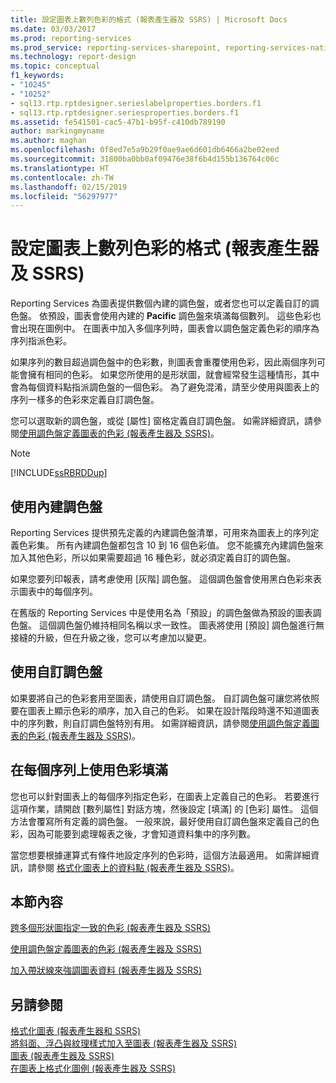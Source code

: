 ```yaml
---
title: 設定圖表上數列色彩的格式 (報表產生器及 SSRS) | Microsoft Docs
ms.date: 03/03/2017
ms.prod: reporting-services
ms.prod_service: reporting-services-sharepoint, reporting-services-native
ms.technology: report-design
ms.topic: conceptual
f1_keywords:
- "10245"
- "10252"
- sql13.rtp.rptdesigner.serieslabelproperties.borders.f1
- sql13.rtp.rptdesigner.seriesproperties.borders.f1
ms.assetid: fe541501-cac5-47b1-b95f-c410db789190
author: markingmyname
ms.author: maghan
ms.openlocfilehash: 0f8ed7e5a9b29f0ae9ae6d601db6466a2be02eed
ms.sourcegitcommit: 31800ba0bb0af09476e38f6b4d155b136764c06c
ms.translationtype: HT
ms.contentlocale: zh-TW
ms.lasthandoff: 02/15/2019
ms.locfileid: "56297977"
---
```

# <a name="formatting-series-colors-on-a-chart-report-builder-and-ssrs"></a>設定圖表上數列色彩的格式 (報表產生器及 SSRS)
  Reporting Services 為圖表提供數個內建的調色盤，或者您也可以定義自訂的調色盤。 依預設，圖表會使用內建的 **Pacific** 調色盤來填滿每個數列。 這些色彩也會出現在圖例中。 在圖表中加入多個序列時，圖表會以調色盤定義色彩的順序為序列指派色彩。  
  
 如果序列的數目超過調色盤中的色彩數，則圖表會重覆使用色彩，因此兩個序列可能會擁有相同的色彩。 如果您所使用的是形狀圖，就會經常發生這種情形，其中會為每個資料點指派調色盤的一個色彩。 為了避免混淆，請至少使用與圖表上的序列一樣多的色彩來定義自訂調色盤。  
  
 您可以選取新的調色盤，或從 [屬性] 窗格定義自訂調色盤。 如需詳細資訊，請參閱[使用調色盤定義圖表的色彩 &#40;報表產生器及 SSRS&#41;](../../reporting-services/report-design/define-colors-on-a-chart-using-a-palette-report-builder-and-ssrs.md)。  
  
> [!NOTE]  
>  [!INCLUDE[ssRBRDDup](../../includes/ssrbrddup-md.md)]  
  
## <a name="using-built-in-palettes"></a>使用內建調色盤  
 Reporting Services 提供預先定義的內建調色盤清單，可用來為圖表上的序列定義色彩集。 所有內建調色盤都包含 10 到 16 個色彩值。 您不能擴充內建調色盤來加入其他色彩，所以如果需要超過 16 種色彩，就必須定義自訂的調色盤。  
  
 如果您要列印報表，請考慮使用 [灰階] 調色盤。 這個調色盤會使用黑白色彩來表示圖表中的每個序列。  
  
 在舊版的 Reporting Services 中是使用名為「預設」的調色盤做為預設的圖表調色盤。 這個調色盤仍維持相同名稱以求一致性。 圖表將使用 [預設] 調色盤進行無接縫的升級，但在升級之後，您可以考慮加以變更。  
  
## <a name="using-custom-palettes"></a>使用自訂調色盤  
 如果要將自己的色彩套用至圖表，請使用自訂調色盤。 自訂調色盤可讓您將依照要在圖表上顯示色彩的順序，加入自己的色彩。 如果在設計階段時還不知道圖表中的序列數，則自訂調色盤特別有用。 如需詳細資訊，請參閱[使用調色盤定義圖表的色彩 &#40;報表產生器及 SSRS&#41;](../../reporting-services/report-design/define-colors-on-a-chart-using-a-palette-report-builder-and-ssrs.md)。  
  
## <a name="using-a-color-fill-on-each-series"></a>在每個序列上使用色彩填滿  
 您也可以針對圖表上的每個序列指定色彩，在圖表上定義自己的色彩。 若要進行這項作業，請開啟 [數列屬性] 對話方塊，然後設定 [填滿] 的 [色彩] 屬性。 這個方法會覆寫所有定義的調色盤。 一般來說，最好使用自訂調色盤來定義自己的色彩，因為可能要到處理報表之後，才會知道資料集中的序列數。  
  
 當您想要根據運算式有條件地設定序列的色彩時，這個方法最適用。  如需詳細資訊，請參閱 [格式化圖表上的資料點 &#40;報表產生器及 SSRS&#41;](../../reporting-services/report-design/formatting-data-points-on-a-chart-report-builder-and-ssrs.md)。  
  
## <a name="in-this-section"></a>本節內容  
 [跨多個形狀圖指定一致的色彩 &#40;報表產生器及 SSRS&#41;](../../reporting-services/report-design/specify-consistent-colors-across-multiple-shape-charts-report-builder-and-ssrs.md)  
  
 [使用調色盤定義圖表的色彩 &#40;報表產生器及 SSRS&#41;](../../reporting-services/report-design/define-colors-on-a-chart-using-a-palette-report-builder-and-ssrs.md)  
  
 [加入帶狀線來強調圖表資料 &#40;報表產生器及 SSRS&#41;](../../reporting-services/report-design/highlight-chart-data-by-adding-strip-lines-report-builder-and-ssrs.md)  
  
## <a name="see-also"></a>另請參閱  
 [格式化圖表 &#40;報表產生器和 SSRS&#41;](../../reporting-services/report-design/formatting-a-chart-report-builder-and-ssrs.md)   
 [將斜面、浮凸與紋理樣式加入至圖表 &#40;報表產生器及 SSRS&#41;](../../reporting-services/report-design/chart-effects-add-bevel-emboss-or-texture-report-builder.md)   
 [圖表 &#40;報表產生器及 SSRS&#41;](../../reporting-services/report-design/charts-report-builder-and-ssrs.md)   
 [在圖表上格式化圖例 &#40;報表產生器及 SSRS&#41;](../../reporting-services/report-design/chart-legend-formatting-report-builder.md)  
  
  
